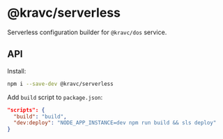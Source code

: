 # @kravc/serverless

Serverless configuration builder for `@kravc/dos` service.

## API

Install:

```sh
npm i --save-dev @kravc/serverless
```

Add `build` script to `package.json`:

```json
"scripts": {
  "build": "build",
  "dev:deploy": "NODE_APP_INSTANCE=dev npm run build && sls deploy"
}
```
